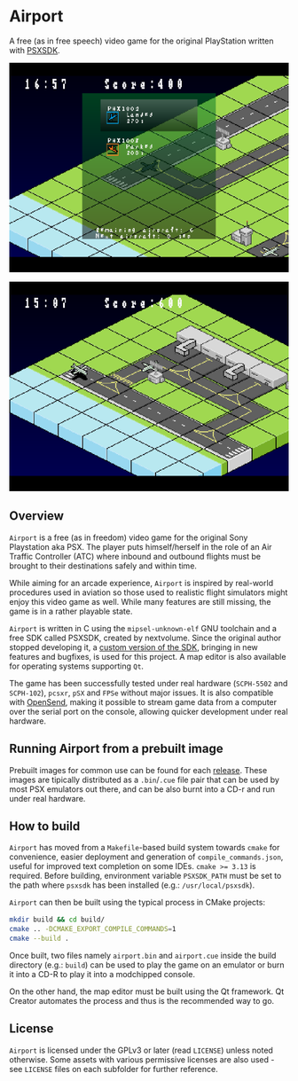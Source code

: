 # Airport
A free (as in free speech) video game for the original PlayStation written
with [PSXSDK](https://github.com/XaviDCR92/psxsdk).

![Screenshot of in-game footage](Documentation/screenshot.png)

![Another screenshot of in-game footage](Documentation/screenshot-2.png)
## Overview
`Airport` is a free (as in freedom) video game for the original Sony
Playstation aka PSX. The player puts himself/herself in the role of an Air
Traffic Controller (ATC) where inbound and outbound flights must be brought to
their destinations safely and within time.

While aiming for an arcade experience, `Airport` is inspired by real-world
procedures used in aviation so those used to realistic flight simulators might
enjoy this video game as well. While many features are still missing, the game
is in a rather playable state.

`Airport` is written in C using the `mipsel-unknown-elf` GNU toolchain and a
free SDK called PSXSDK, created by nextvolume. Since the original author stopped
developing it, a [custom version of the SDK](https://github.com/XaviDCR92/psxsdk),
bringing in new features and bugfixes, is used for this project. A map editor
is also available for operating systems supporting `Qt`.

The game has been successfully tested under real hardware (`SCPH-5502` and
`SCPH-102`), `pcsxr`, `pSX` and `FPSe` without major issues. It is also
compatible with [OpenSend](https://github.com/XaviDCR92/OpenSend), making it
possible to stream game data from a computer over the serial port on the
console, allowing quicker development under real hardware.

## Running Airport from a prebuilt image

Prebuilt images for common use can be found for each
[release](https://github.com/XaviDCR92/Airport/releases). These images are
tipically distributed as a `.bin`/`.cue` file pair that can be used by most
PSX emulators out there, and can be also burnt into a CD-r and run under
real hardware.

## How to build
`Airport` has moved from a `Makefile`-based build system towards `cmake` for
convenience, easier deployment and generation of `compile_commands.json`,
useful for improved text completion on some IDEs. `cmake >= 3.13` is required.
Before building, environment variable `PSXSDK_PATH` must be set to the path
where `psxsdk` has been installed (e.g.: `/usr/local/psxsdk`).

`Airport` can then be built using the typical process in CMake projects:

```sh
mkdir build && cd build/
cmake .. -DCMAKE_EXPORT_COMPILE_COMMANDS=1
cmake --build .
```

Once built, two files namely `airport.bin` and `airport.cue` inside the build
directory (e.g.: `build`) can be used to play the game on an emulator or burn
it into a CD-R to play it into a modchipped console.

On the other hand, the map editor must be built using the Qt framework. Qt
Creator automates the process and thus is the recommended way to go.

## License
`Airport` is licensed under the GPLv3 or later (read `LICENSE`) unless noted
otherwise. Some assets with various permissive licenses are also used - see
`LICENSE` files on each subfolder for further reference.
